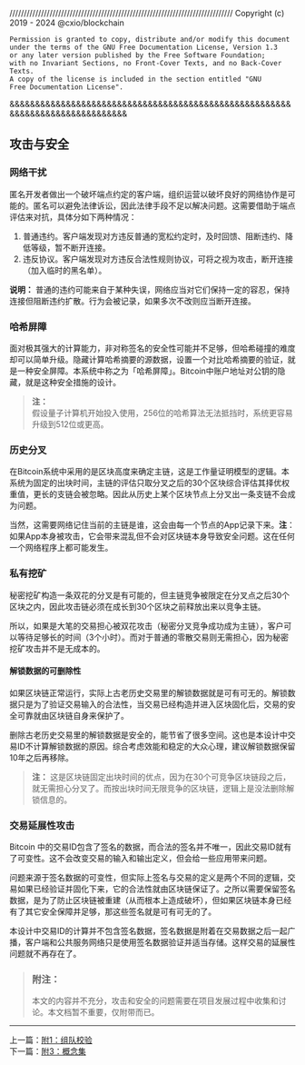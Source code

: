 //////////////////////////////////////////////////////////////////////////////
Copyright (c) 2019 - 2024 @cxio/blockchain

    Permission is granted to copy, distribute and/or modify this document
    under the terms of the GNU Free Documentation License, Version 1.3
    or any later version published by the Free Software Foundation;
    with no Invariant Sections, no Front-Cover Texts, and no Back-Cover Texts.
    A copy of the license is included in the section entitled "GNU
    Free Documentation License".
&&&&&&&&&&&&&&&&&&&&&&&&&&&&&&&&&&&&&&&&&&&&&&&&&&&&&&&&&&&&&&&&&&&&&&&&&&&&&&


## 攻击与安全

### 网络干扰

匿名开发者做出一个破坏端点约定的客户端，组织运营以破坏良好的网络协作是可能的。匿名可以避免法律诉讼，因此法律手段不足以解决问题。这需要借助于端点评估来对抗，具体分如下两种情况：

1. 普通违约。客户端发现对方违反普通的宽松约定时，及时回馈、阻断违约、降低等级，暂不断开连接。
2. 违反协议。客户端发现对方违反合法性规则协议，可将之视为攻击，断开连接（加入临时的黑名单）。

**说明：**
普通的违约可能来自于某种失误，网络应当对它们保持一定的容忍，保持连接但阻断违约扩散。行为会被记录，如果多次不改则应当断开连接。



### 哈希屏障

面对极其强大的计算能力，非对称签名的安全性可能并不足够，但哈希碰撞的难度却可以简单升级。隐藏计算哈希摘要的源数据，设置一个对比哈希摘要的验证，就是一种安全屏障。本系统中称之为「哈希屏障」。Bitcoin中账户地址对公钥的隐藏，就是这种安全措施的设计。

> **注：**<br>
> 假设量子计算机开始投入使用，256位的哈希算法无法抵挡时，系统更容易升级到512位或更高。<br>


### 历史分叉

在Bitcoin系统中采用的是区块高度来确定主链，这是工作量证明模型的逻辑。本系统为固定的出块时间，主链的评估只取分叉之后的30个区块综合评估其择优权重值，更长的支链会被忽略。因此从历史上某个区块节点上分叉出一条支链不会成为问题。

当然，这需要网络记住当前的主链是谁，这会由每一个节点的App记录下来。**注**：如果App本身被攻击，它会带来混乱但不会对区块链本身导致安全问题。这在任何一个网络程序上都可能发生。


### 私有挖矿

秘密挖矿构造一条双花的分叉是有可能的，但主链竞争被限定在分叉点之后30个区块之内，因此攻击链必须在成长到30个区块之前释放出来以竞争主链。

所以，如果是大笔的交易担心被双花攻击（秘密分叉竞争成功成为主链），客户可以等待足够长的时间（3个小时）。而对于普通的零散交易则无需担心，因为秘密挖矿攻击并不是无成本的。


#### 解锁数据的可删除性

如果区块链正常运行，实际上古老历史交易里的解锁数据就是可有可无的。解锁数据只是为了验证交易输入的合法性，当交易已经构造并进入区块固化后，交易的安全可靠就由区块链自身来保护了。

删除古老历史交易里的解锁数据是安全的，能节省了很多空间。这也是本设计中交易ID不计算解锁数据的原因。综合考虑效能和稳定的大众心理，建议解锁数据保留10年之后再移除。

> **注：**
> 这是区块链固定出块时间的优点，因为在30个可竞争区块链段之后，就无需担心分叉了。而按出块时间无限竞争的区块链，逻辑上是没法删除解锁信息的。


### 交易延展性攻击

Bitcoin 中的交易ID包含了签名的数据，而合法的签名并不唯一，因此交易ID就有了可变性。这不会改变交易的输入和输出定义，但会给一些应用带来问题。

问题来源于签名数据的可变性，但实际上签名与交易的定义是两个不同的逻辑，交易如果已经验证并固化下来，它的合法性就由区块链保证了。之所以需要保留签名数据，是为了防止区块链被重建（从而根本上造成破坏），但如果区块链本身已经有了其它安全保障并足够，那这些签名就是可有可无的了。

本设计中交易ID的计算并不包含签名数据，签名数据是附着在交易数据之后一起广播，客户端和公共服务网络只是使用签名数据验证并适当存储。这样交易的延展性问题就不再存在了。


> ### 附注：
> 本文的内容并不充分，攻击和安全的问题需要在项目发展过程中收集和讨论。本文档暂不重要，仅附带而已。



-------------------------------------------------------------------------------

上一篇：[附1：组队校验](附1.组队校验.md)<br>
下一篇：[附3：概念集](附3.概念集.md)<br>
